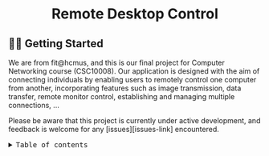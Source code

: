 <div align='center'>
<h1>Remote Desktop Control</h1>
</div>

## 👋🏻 Getting Started
We are from fit@hcmus, and this is our final project for Computer Networking course (CSC10008).
Our application is designed with the aim of connecting individuals by enabling users to remotely control one computer from another, incorporating features such as image transmission, data transfer, remote monitor control, establishing and managing multiple connections, ...

Please be aware that this project is currently under active development, and feedback is welcome for any [issues][issues-link] encountered.

<details>
<summary><kbd>Table of contents</kbd></summary>

#### TOC

- [👋🏻 Getting Started](#-getting-started--join-our-community)
- [✨ Features](#-features)
- [⚡️ Try our app](#️-performance)
- [🛳 Build from source code ](#-contributed)
- [🤝 Contributing](#-contributing)
- [🩷 Sponsor](#-sponsor)
- [🔗 About us](#-about-us)

####

<br/>

</details>
